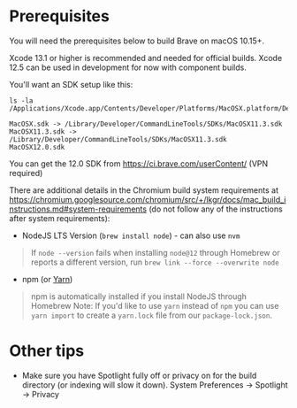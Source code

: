 # Prerequisites

You will need the prerequisites below to build Brave on macOS 10.15+.

Xcode 13.1 or higher is recommended and needed for official builds.
Xcode 12.5 can be used in development for now with component builds.

You'll want an SDK setup like this:
```
ls -la /Applications/Xcode.app/Contents/Developer/Platforms/MacOSX.platform/Developer/SDKs
```

```
MacOSX.sdk -> /Library/Developer/CommandLineTools/SDKs/MacOSX11.3.sdk
MacOSX11.3.sdk -> /Library/Developer/CommandLineTools/SDKs/MacOSX11.3.sdk
MacOSX12.0.sdk
```

You can get the 12.0 SDK from https://ci.brave.com/userContent/ (VPN required)


There are additional details in the Chromium build system requirements at https://chromium.googlesource.com/chromium/src/+/lkgr/docs/mac_build_instructions.md#system-requirements (do not follow any of the instructions after system requirements):

- NodeJS LTS Version (`brew install node`) - can also use `nvm`
> If `node --version` fails when installing `node@12` through Homebrew or reports a different version, run `brew link --force --overwrite node`
- npm (or [Yarn](https://yarnpkg.com/lang/en/docs/install/#mac-stable))
> npm is automatically installed if you install NodeJS through Homebrew
> Note: If you'd like to use `yarn` instead of `npm` you can use `yarn import` to create a `yarn.lock` file from our `package-lock.json`.

# Other tips

- Make sure you have Spotlight fully off or privacy on for the build directory (or indexing will slow it down). System Preferences -> Spotlight -> Privacy
